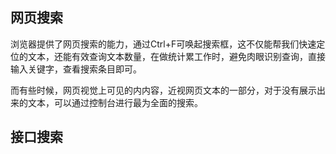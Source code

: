 ## 网页搜索

浏览器提供了网页搜索的能力，通过Ctrl+F可唤起搜索框，这不仅能帮我们快速定位的文本，还能有效查询文本数量，在做统计累工作时，避免肉眼识别查询，直接输入关键字，查看搜索条目即可。

而有些时候，网页视觉上可见的内内容，近视网页文本的一部分，对于没有展示出来的文本，可以通过控制台进行最为全面的搜索。

## 接口搜索


